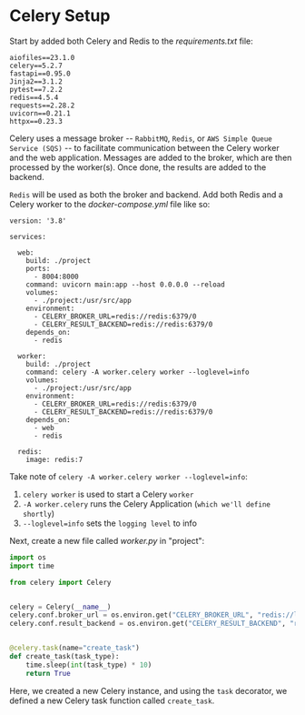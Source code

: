 # Celery Setup

Start by added both Celery and Redis to the *requirements.txt* file:

```
aiofiles==23.1.0
celery==5.2.7
fastapi==0.95.0
Jinja2==3.1.2
pytest==7.2.2
redis==4.5.4
requests==2.28.2
uvicorn==0.21.1
httpx==0.23.3
```

Celery uses a message broker -- `RabbitMQ`, `Redis`, or `AWS Simple Queue Service (SQS)` -- to facilitate communication between the Celery worker and the web application. Messages are added to the broker, which are then processed by the worker(s). Once done, the results are added to the backend.

`Redis` will be used as both the broker and backend. Add both Redis and a Celery worker to the *docker-compose.yml* file like so:

```
version: '3.8'

services:

  web:
    build: ./project
    ports:
      - 8004:8000
    command: uvicorn main:app --host 0.0.0.0 --reload
    volumes:
      - ./project:/usr/src/app
    environment:
      - CELERY_BROKER_URL=redis://redis:6379/0
      - CELERY_RESULT_BACKEND=redis://redis:6379/0
    depends_on:
      - redis

  worker:
    build: ./project
    command: celery -A worker.celery worker --loglevel=info
    volumes:
      - ./project:/usr/src/app
    environment:
      - CELERY_BROKER_URL=redis://redis:6379/0
      - CELERY_RESULT_BACKEND=redis://redis:6379/0
    depends_on:
      - web
      - redis

  redis:
    image: redis:7
```

Take note of `celery -A worker.celery worker --loglevel=info`:

1. `celery worker` is used to start a Celery `worker`
2. `-A worker.celery` runs the Celery Application (`which we'll define shortly`)
3. `--loglevel=info` sets the `logging level` to info


Next, create a new file called *worker.py* in "project":

```py
import os
import time

from celery import Celery


celery = Celery(__name__)
celery.conf.broker_url = os.environ.get("CELERY_BROKER_URL", "redis://localhost:6379")
celery.conf.result_backend = os.environ.get("CELERY_RESULT_BACKEND", "redis://localhost:6379")


@celery.task(name="create_task")
def create_task(task_type):
    time.sleep(int(task_type) * 10)
    return True
```

Here, we created a new Celery instance, and using the `task` decorator, we defined a new Celery task function called `create_task`.